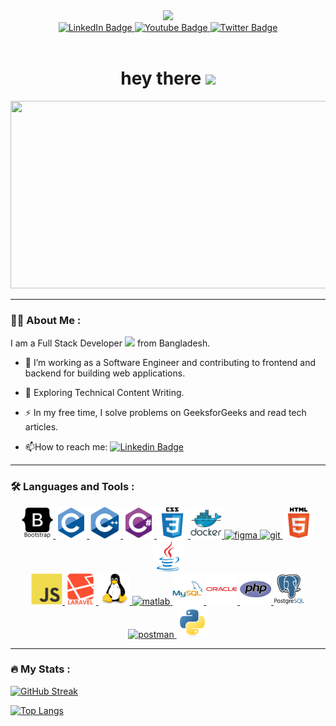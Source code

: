 <div id="header" align="center">
  <img src="https://media.giphy.com/media/SHjOSDkKZ18qOHA5B5/giphy.gif" width="100"/>

  <div id="badges">
    <a href="https://www.linkedin.com/in/shethilahammed/"> <img src="https://img.shields.io/badge/LinkedIn-blue?style=for-the-badge&logo=linkedin&logoColor=white" alt="LinkedIn Badge"/> </a>
    <a href="https://www.facebook.com/shethil.ahammed"> <img src="https://img.shields.io/badge/Facebook-blue?style=for-the-badge&logo=facebook&logoColor=white" alt="Youtube Badge"/> </a>
    <a href="https://twitter.com/ShethilAhammed"> <img src="https://img.shields.io/badge/Twitter-blue?style=for-the-badge&logo=twitter&logoColor=white" alt="Twitter Badge"/> </a>
  </div>

  <img src="https://komarev.com/ghpvc/?username=Shethil&style=flat-square&color=blue" alt=""/>
  
  <h1>
    hey there
    <img src="https://media.giphy.com/media/hvRJCLFzcasrR4ia7z/giphy.gif" width="30px"/>
  </h1>

  <div align="center">
      <img src="https://media.giphy.com/media/xT9IgzoKnwFNmISR8I/giphy.gif" width="600" height="300"/>
  </div>

</div>

---

### :woman_technologist: About Me :

I am a Full Stack Developer <img src="https://media.giphy.com/media/WUlplcMpOCEmTGBtBW/giphy.gif" width="30"> from Bangladesh.

- :telescope: I’m working as a Software Engineer and contributing to frontend and backend for building web applications.

- :seedling: Exploring Technical Content Writing.

- :zap: In my free time, I solve problems on GeeksforGeeks and read tech articles.

- :mailbox:How to reach me: [![Linkedin Badge](https://img.shields.io/badge/-Shethil-blue?style=flat&logo=Linkedin&logoColor=white)](https://www.linkedin.com/in/shethilahammed)

---

### :hammer_and_wrench: Languages and Tools :


  <div class="row" align="center">
    <div class="col-6 m-3">
      <a href="https://getbootstrap.com/"> <img src="https://raw.githubusercontent.com/devicons/devicon/master/icons/bootstrap/bootstrap-plain-wordmark.svg" alt="bootstrap" width="50" height="50"/> </a> 
      <a href="https://www.cprogramming.com/"> <img src="https://raw.githubusercontent.com/devicons/devicon/master/icons/c/c-original.svg" alt="c" width="50" height="50"/> </a> 
      <a href="https://www.w3schools.com/cpp/"> <img src="https://raw.githubusercontent.com/devicons/devicon/master/icons/cplusplus/cplusplus-original.svg" alt="cplusplus" width="50" height="50"/> </a> 
      <a href="https://www.w3schools.com/cs/"> <img src="https://raw.githubusercontent.com/devicons/devicon/master/icons/csharp/csharp-original.svg" alt="csharp" width="50" height="50"/> </a> 
      <a href="https://www.w3schools.com/css/"> <img src="https://raw.githubusercontent.com/devicons/devicon/master/icons/css3/css3-original-wordmark.svg" alt="css3" width="50" height="50"/> </a> 
      <a href="https://www.docker.com/"> <img src="https://raw.githubusercontent.com/devicons/devicon/master/icons/docker/docker-original-wordmark.svg" alt="docker" width="50" height="50"/> </a> 
      <a href="https://www.figma.com/"> <img src="https://www.vectorlogo.zone/logos/figma/figma-icon.svg" alt="figma" width="50" height="50"/> </a> 
      <a href="https://git-scm.com/"> <img src="https://www.vectorlogo.zone/logos/git-scm/git-scm-icon.svg" alt="git" width="50" height="50"/> </a> 
      <a href="https://www.w3.org/html/"> <img src="https://raw.githubusercontent.com/devicons/devicon/master/icons/html5/html5-original-wordmark.svg" alt="html5" width="50" height="50"/> </a> 
      <a href="https://www.java.com"> <img src="https://raw.githubusercontent.com/devicons/devicon/master/icons/java/java-original.svg" alt="java" width="50" height="50"/> </a> 
    </div>
    <div class="col-6">
       <a href="https://developer.mozilla.org/en-US/docs/Web/JavaScript"> <img src="https://raw.githubusercontent.com/devicons/devicon/master/icons/javascript/javascript-original.svg" width="50" height="50"/> </a> 
        <a href="https://laravel.com/"> <img src="https://raw.githubusercontent.com/devicons/devicon/master/icons/laravel/laravel-plain-wordmark.svg" alt="laravel" width="50" height="50"/> </a> 
        <a href="https://www.linux.org/"> <img src="https://raw.githubusercontent.com/devicons/devicon/master/icons/linux/linux-original.svg" alt="linux" width="50" height="50"/> </a> 
        <a href="https://www.mathworks.com/"> <img src="https://upload.wikimedia.org/wikipedia/commons/2/21/Matlab_Logo.png" alt="matlab" width="50" height="50"/> </a> 
        <a href="https://www.mysql.com/"> <img src="https://raw.githubusercontent.com/devicons/devicon/master/icons/mysql/mysql-original-wordmark.svg" alt="mysql" width="50" height="50"/> </a> 
        <a href="https://www.oracle.com/"> <img src="https://raw.githubusercontent.com/devicons/devicon/master/icons/oracle/oracle-original.svg" alt="oracle" width="50" height="50"/> </a> 
        <a href="https://www.php.net"> <img src="https://raw.githubusercontent.com/devicons/devicon/master/icons/php/php-original.svg" alt="php" width="50" height="50"/> </a> 
        <a href="https://www.postgresql.org"> <img src="https://raw.githubusercontent.com/devicons/devicon/master/icons/postgresql/postgresql-original-wordmark.svg" alt="postgresql" width="50" height="50"/> </a> 
        <a href="https://postman.com"> <img src="https://www.vectorlogo.zone/logos/getpostman/getpostman-icon.svg" alt="postman" width="50" height="50"/> </a> 
        <a href="https://www.python.org"> <img src="https://raw.githubusercontent.com/devicons/devicon/master/icons/python/python-original.svg" alt="python" width="50" height="50"/> </a> 
    </div>
  </div>

---

### :fire: My Stats :

[![GitHub Streak](http://github-readme-streak-stats.herokuapp.com?user=Shethil&theme=dark&background=000000)](https://git.io/streak-stats) 

[![Top Langs](https://github-readme-stats.vercel.app/api/top-langs/?username=Shethil&layout=compact&theme=vision-friendly-dark)](https://github.com/anuraghazra/github-readme-stats)
